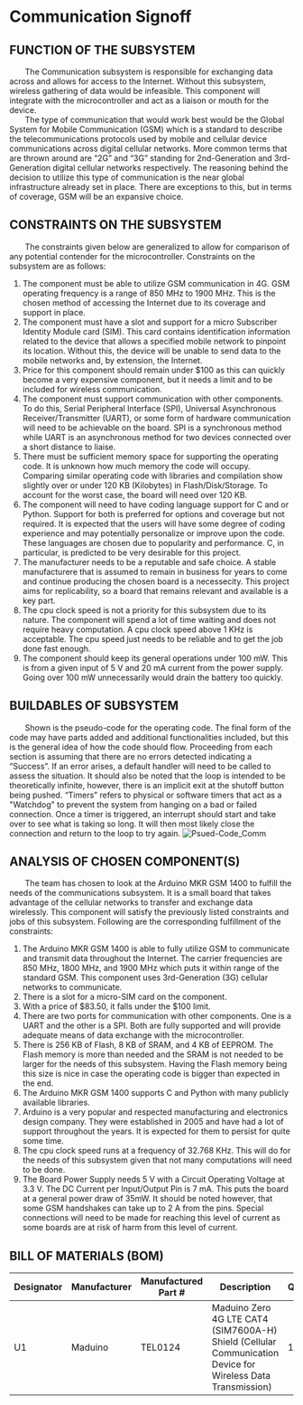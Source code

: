 # Communication Signoff
## FUNCTION OF THE SUBSYSTEM
&nbsp;&nbsp;&nbsp;&nbsp;&nbsp;&nbsp; The Communication subsystem is responsible for exchanging data across and allows for access to the Internet.  Without this subsystem, wireless gathering of data would be infeasible.  This component will integrate with the microcontroller and act as a liaison or mouth for the device.  
&nbsp;&nbsp;&nbsp;&nbsp;&nbsp;&nbsp; The type of communication that would work best would be the Global System for Mobile Communication (GSM) which is a standard to describe the telecommunications protocols used by mobile and cellular device communications across digital cellular networks.  More common terms that are thrown around are “2G” and “3G” standing for 2nd-Generation and 3rd-Generation digital cellular networks respectively.  The reasoning behind the decision to utilize this type of communication is the near global infrastructure already set in place.  There are exceptions to this, but in terms of coverage, GSM will be an expansive choice.  
## CONSTRAINTS ON THE SUBSYSTEM
&nbsp;&nbsp;&nbsp;&nbsp;&nbsp;&nbsp;  The constraints given below are generalized to allow for comparison of any potential contender for the microcontroller.  Constraints on the subsystem are as follows:
1. The component must be able to utilize GSM communication in 4G.  GSM operating frequency is a range of 850 MHz to 1900 MHz.  This is the chosen method of accessing the Internet due to its coverage and support in place.
2. The component must have a slot and support for a micro Subscriber Identity Module card (SIM).  This card contains identification information related to the device that allows a specified mobile network to pinpoint its location.  Without this, the device will be unable to send data to the mobile networks and, by extension, the Internet.
3. Price for this component should remain under $100 as this can quickly become a very expensive component, but it needs a limit and to be included for wireless communication.  
4. The component must support communication with other components.  To do this, Serial Peripheral Interface (SPI), Universal Asynchronous Receiver/Transmitter (UART), or some form of hardware communication will need to be achievable on the board.  SPI is a synchronous method while UART is an asynchronous method for two devices connected over a short distance to liaise.
5. There must be sufficient memory space for supporting the operating code.  It is unknown how much memory the code will occupy. Comparing similar operating code with libraries and compilation show slightly over or under 120 KB (Kilobytes) in Flash/Disk/Storage. To account for the worst case, the board will need over 120 KB.  
6. The component will need to have coding language support for C and or Python. Support for both is preferred for options and coverage but not required. It is expected that the users will have some degree of coding experience and may potentially personalize or improve upon the code. These languages are chosen due to popularity and performance. C, in particular, is predicted to be very desirable for this project.
7. The manufacturer needs to be a reputable and safe choice. A stable manufacturere that is assumed to remain in business for years to come and continue producing the chosen board is a necessecity. This project aims for replicability, so a board that remains relevant and available is a key part.
8. The cpu clock speed is not a priority for this subsystem due to its nature.  The component will spend a lot of time waiting and does not require heavy computation.  A cpu clock speed above 1 KHz is acceptable.  The cpu speed just needs to be reliable and to get the job done fast enough.
9. The component should keep its general operations under 100 mW.  This is from a given input of 5 V and 20 mA current from the power supply.  Going over 100 mW unnecessarily would drain the battery too quickly.

## BUILDABLES OF SUBSYSTEM
&nbsp;&nbsp;&nbsp;&nbsp;&nbsp;&nbsp; Shown is the pseudo-code for the operating code.  The final form of the code may have parts added and additional functionalities included, but this is the general idea of how the code should flow.  Proceeding from each section is assuming that there are no errors detected indicating a “Success”.  If an error arises, a default handler will need to be called to assess the situation.  It should also be noted that the loop is intended to be theoretically infinite, however, there is an implicit exit at the shutoff button being pushed.  “Timers” refers to physical or software timers that act as a "Watchdog" to prevent the system from hanging on a bad or failed connection. Once a timer is triggered, an interrupt should start and take over to see what is taking so long.  It will then most likely close the connection and return to the loop to try again.
![Psued-Code_Comm](https://github.com/JoshuaEgwuatu/Capstone-Spring2023-CitizenAirQualitySensor/blob/main/Documentation/Images/Psuedo-code_Comm.JPG)
## ANALYSIS OF CHOSEN COMPONENT(S)
&nbsp;&nbsp;&nbsp;&nbsp;&nbsp;&nbsp; The team has chosen to look at the Arduino MKR GSM 1400 to fulfill the needs of the communications subsystem.  It is a small board that takes advantage of the cellular networks to transfer and exchange data wirelessly.  This component will satisfy the previously listed constraints and jobs of this subsystem.  Following are the corresponding fulfillment of the constraints:
1. The Arduino MKR GSM 1400 is able to fully utilize GSM to communicate and transmit data throughout the Internet.  The carrier frequencies are 850 MHz, 1800 MHz, and 1900 MHz which puts it within range of the standard GSM.  This component uses 3rd-Generation (3G) cellular networks to communicate.  
2. There is a slot for a micro-SIM card on the component. 
3. With a price of $83.50, it falls under the $100 limit.
4. There are two ports for communication with other components.  One is a UART and the other is a SPI.  Both are fully supported and will provide adequate means of data exchange with the microcontroller.
5. There is 256 KB of Flash, 8 KB of SRAM, and 4 KB of EEPROM.  The Flash memory is more than needed and the SRAM is not needed to be larger for the needs of this subsystem.  Having the Flash memory being this size is nice in case the operating code is bigger than expected in the end.
6. The Arduino MKR GSM 1400 supports C and Python with many publicly available libraries. 
7. Arduino is a very popular and respected manufacturing and electronics design company.  They were established in 2005 and have had a lot of support throughout the years.  It is expected for them to persist for quite some time.
8. The cpu clock speed runs at a frequency of 32.768 KHz.  This will do for the needs of this subsystem given that not many computations will need to be done.  
9. The Board Power Supply needs 5 V with a Circuit Operating Voltage at 3.3 V.  The DC Current per Input/Output Pin is 7 mA.  This puts the board at a general power draw of 35mW.   It should be noted however, that some GSM handshakes can take up to 2 A from the pins.  Special connections will need to be made for reaching this level of current as some boards are at risk of harm from this level of current.
## BILL OF MATERIALS (BOM)
| Designator | Manufacturer | Manufactured Part # | Description                                                                                                 | Quantity | Price Each |
| ---------- | ------------ | ------------------- | ----------------------------------------------------------------------------------------------------------- | -------- | ---------- |
| U1         | Maduino      | TEL0124             | Maduino Zero 4G LTE CAT4 (SIM7600A-H) Shield (Cellular Communication Device for Wireless Data Transmission) | 1        | $64.80     |
